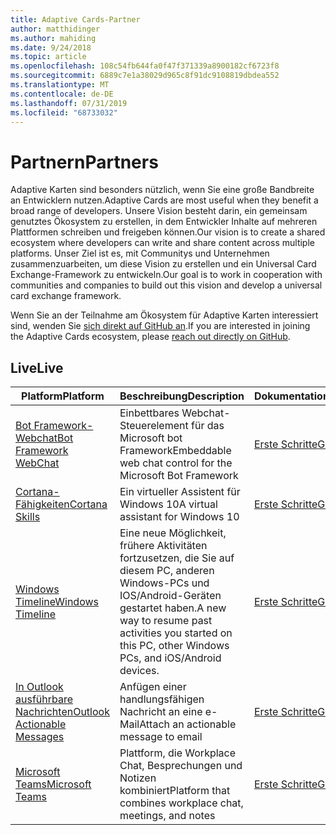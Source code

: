 ```yaml
---
title: Adaptive Cards-Partner
author: matthidinger
ms.author: mahiding
ms.date: 9/24/2018
ms.topic: article
ms.openlocfilehash: 108c54fb644fa0f47f371339a8900182cf6723f8
ms.sourcegitcommit: 6889c7e1a38029d965c8f91dc9108819dbdea552
ms.translationtype: MT
ms.contentlocale: de-DE
ms.lasthandoff: 07/31/2019
ms.locfileid: "68733032"
---
```

# <a name="partners"></a><span data-ttu-id="3fbc8-102">Partnern</span><span class="sxs-lookup"><span data-stu-id="3fbc8-102">Partners</span></span> 

<span data-ttu-id="3fbc8-103">Adaptive Karten sind besonders nützlich, wenn Sie eine große Bandbreite an Entwicklern nutzen.</span><span class="sxs-lookup"><span data-stu-id="3fbc8-103">Adaptive Cards are most useful when they benefit a broad range of developers.</span></span> <span data-ttu-id="3fbc8-104">Unsere Vision besteht darin, ein gemeinsam genutztes Ökosystem zu erstellen, in dem Entwickler Inhalte auf mehreren Plattformen schreiben und freigeben können.</span><span class="sxs-lookup"><span data-stu-id="3fbc8-104">Our vision is to create a shared ecosystem where developers can write and share content across multiple platforms.</span></span> <span data-ttu-id="3fbc8-105">Unser Ziel ist es, mit Communitys und Unternehmen zusammenzuarbeiten, um diese Vision zu erstellen und ein Universal Card Exchange-Framework zu entwickeln.</span><span class="sxs-lookup"><span data-stu-id="3fbc8-105">Our goal is to work in cooperation with communities and companies to build out this vision and develop a universal card exchange framework.</span></span>

<span data-ttu-id="3fbc8-106">Wenn Sie an der Teilnahme am Ökosystem für Adaptive Karten interessiert sind, wenden Sie [sich direkt auf GitHub an](https://github.com/Microsoft/AdaptiveCards).</span><span class="sxs-lookup"><span data-stu-id="3fbc8-106">If you are interested in joining the Adaptive Cards ecosystem, please [reach out directly on GitHub](https://github.com/Microsoft/AdaptiveCards).</span></span>

## <a name="live"></a><span data-ttu-id="3fbc8-107">Live</span><span class="sxs-lookup"><span data-stu-id="3fbc8-107">Live</span></span>

<span data-ttu-id="3fbc8-108">Platform</span><span class="sxs-lookup"><span data-stu-id="3fbc8-108">Platform</span></span> | <span data-ttu-id="3fbc8-109">Beschreibung</span><span class="sxs-lookup"><span data-stu-id="3fbc8-109">Description</span></span> | <span data-ttu-id="3fbc8-110">Dokumentation</span><span class="sxs-lookup"><span data-stu-id="3fbc8-110">Documentation</span></span> | <span data-ttu-id="3fbc8-111">Version</span><span class="sxs-lookup"><span data-stu-id="3fbc8-111">Version</span></span>
---------|-------------|---------------|---------
[<span data-ttu-id="3fbc8-112">Bot Framework-Webchat</span><span class="sxs-lookup"><span data-stu-id="3fbc8-112">Bot Framework WebChat</span></span>](https://github.com/Microsoft/BotFramework-WebChat)  | <span data-ttu-id="3fbc8-113">Einbettbares Webchat-Steuerelement für das Microsoft bot Framework</span><span class="sxs-lookup"><span data-stu-id="3fbc8-113">Embeddable web chat control for the Microsoft Bot Framework</span></span> | [<span data-ttu-id="3fbc8-114">Erste Schritte</span><span class="sxs-lookup"><span data-stu-id="3fbc8-114">Get Started</span></span>](https://docs.microsoft.com/en-us/adaptive-cards/get-started/bots) | <span data-ttu-id="3fbc8-115">1,2 (Webchat 4,5)</span><span class="sxs-lookup"><span data-stu-id="3fbc8-115">1.2 (Web Chat 4.5)</span></span>
[<span data-ttu-id="3fbc8-116">Cortana-Fähigkeiten</span><span class="sxs-lookup"><span data-stu-id="3fbc8-116">Cortana Skills</span></span>](https://docs.microsoft.com/en-us/cortana/skills/adaptive-cards) | <span data-ttu-id="3fbc8-117">Ein virtueller Assistent für Windows 10</span><span class="sxs-lookup"><span data-stu-id="3fbc8-117">A virtual assistant for Windows 10</span></span> | [<span data-ttu-id="3fbc8-118">Erste Schritte</span><span class="sxs-lookup"><span data-stu-id="3fbc8-118">Get Started</span></span>](https://docs.microsoft.com/en-us/adaptive-cards/get-started/bots) | <span data-ttu-id="3fbc8-119">1.0</span><span class="sxs-lookup"><span data-stu-id="3fbc8-119">1.0</span></span>
[<span data-ttu-id="3fbc8-120">Windows Timeline</span><span class="sxs-lookup"><span data-stu-id="3fbc8-120">Windows Timeline</span></span>](https://blogs.windows.com/windowsexperience/2017/12/19/announcing-windows-10-insider-preview-build-17063-pc/) | <span data-ttu-id="3fbc8-121">Eine neue Möglichkeit, frühere Aktivitäten fortzusetzen, die Sie auf diesem PC, anderen Windows-PCs und IOS/Android-Geräten gestartet haben.</span><span class="sxs-lookup"><span data-stu-id="3fbc8-121">A new way to resume past activities you started on this PC, other Windows PCs, and iOS/Android devices.</span></span> | [<span data-ttu-id="3fbc8-122">Erste Schritte</span><span class="sxs-lookup"><span data-stu-id="3fbc8-122">Get Started</span></span>](https://docs.microsoft.com/en-us/adaptive-cards/get-started/windows) | <span data-ttu-id="3fbc8-123">1.0</span><span class="sxs-lookup"><span data-stu-id="3fbc8-123">1.0</span></span>
[<span data-ttu-id="3fbc8-124">In Outlook ausführbare Nachrichten</span><span class="sxs-lookup"><span data-stu-id="3fbc8-124">Outlook Actionable Messages</span></span>](https://docs.microsoft.com/en-us/outlook/actionable-messages/)  | <span data-ttu-id="3fbc8-125">Anfügen einer handlungsfähigen Nachricht an eine e-Mail</span><span class="sxs-lookup"><span data-stu-id="3fbc8-125">Attach an actionable message to email</span></span> | [<span data-ttu-id="3fbc8-126">Erste Schritte</span><span class="sxs-lookup"><span data-stu-id="3fbc8-126">Get Started</span></span>](https://docs.microsoft.com/en-us/outlook/actionable-messages/) | <span data-ttu-id="3fbc8-127">1.0</span><span class="sxs-lookup"><span data-stu-id="3fbc8-127">1.0</span></span>
[<span data-ttu-id="3fbc8-128">Microsoft Teams</span><span class="sxs-lookup"><span data-stu-id="3fbc8-128">Microsoft Teams</span></span>](https://products.office.com/en-US/microsoft-teams/group-chat-software) | <span data-ttu-id="3fbc8-129">Plattform, die Workplace Chat, Besprechungen und Notizen kombiniert</span><span class="sxs-lookup"><span data-stu-id="3fbc8-129">Platform that combines workplace chat, meetings, and notes</span></span> | [<span data-ttu-id="3fbc8-130">Erste Schritte</span><span class="sxs-lookup"><span data-stu-id="3fbc8-130">Get Started</span></span>](https://docs.microsoft.com/en-us/microsoftteams/platform/concepts/cards/cards-reference#adaptive-card) | <span data-ttu-id="3fbc8-131">1.0</span><span class="sxs-lookup"><span data-stu-id="3fbc8-131">1.0</span></span>
